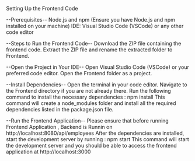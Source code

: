 Setting Up the Frontend Code

--Prerequisites--
Node.js and npm (Ensure you have Node.js and npm installed on your machine)
IDE: Visual Studio Code (VSCode) or any other code editor

--Steps to Run the Frontend Code--
Download the ZIP file containing the frontend code.
Extract the ZIP file and rename the extracted folder to Frontend.

--Open the Project in Your IDE--
Open Visual Studio Code (VSCode) or your preferred code editor.
Open the Frontend folder as a project.

--Install Dependencies--
Open the terminal in your code editor.
Navigate to the Frontend directory if you are not already there.
Run the following command to install the necessary dependencies : npm install
This command will create a node_modules folder and install all the required dependencies listed in the package.json file.

--Run the Frontend Application--
Please ensure that before running Frontend Application , Backend is Runnin on http://localhost:8080/api/employees
After the dependencies are installed, start the development server by running : npm start
This command will start the development server and you should be able to access the frontend application at http://localhost:3000
